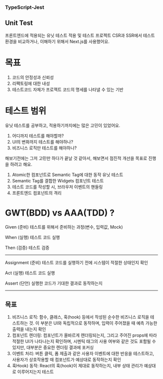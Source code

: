 ### TypeScript-Jest
## Unit Test
프론트엔드에 적용되는 유닛 테스트 적용 및 테스트 프로젝트
CSR과 SSR에서 테스트 환경을 비교하거나, 이해하기 위해서 Next.js를 사용했어요.

# 목표
1. 코드의 안정성과 신뢰성
2. 리팩토링에 대한 내성
3. 테스트코드 자체가 프로젝트 코드의 명세를 나타낼 수 있는 기반

# 테스트 범위
유닛 테스트를 공부하고, 적용하기까지에는 많은 고민이 있었어요.
1. 어디까지 테스트를 해야할까?
2. UI의 변화까지 테스트를 해야하나?
3. 비즈니스 로직만 테스트를 해야하나?

해보기전에는 그저 고민만 하다가 끝날 것 같아서, 해보면서 점진적 개선을 목표로 진행을 하려고 해요.
1. Atomic한 컴포넌트로 Semantic Tag에 대한 동작 유닛 테스트
2. Semantic Tag를 결합한 Widgets 컴포넌트 테스트
3. 테스트 코드를 작성할 시, 브라우저 이벤트의 핸들링
4. 프론트엔드 컴포넌트의 격리

# GWT(BDD) vs AAA(TDD) ?
Given (준비)
테스트를 위해서 준비하는 과정(변수, 입력값, Mock)

When (실행)
테스트 코드 실행

Then (검증)
테스트 검증

------------------------------------------------------------
Assignment (준비)
테스트 코드를 실행하기 전에 시스템이 적절한 상태인지 확인

Act (실행)
테스트 코드 실행

Assert (단언)
실행한 코드가 기대한 결과로 동작하는지 

------------------------------------------------------------
## 목표
1. 비즈니스 로직: 함수, 클래스, 훅(hook) 등에서 작성된 순수한 비즈니스 로직을 테스트하는 것. 이 부분은 UI와 독립적으로 동작하며, 입력이 주어졌을 때 예측 가능한 출력을 내는지 확인
2. 컴포넌트 렌더링: 컴포넌트가 올바르게 렌더링되는지, 그리고 주어진 props에 따라 적절한 UI가 나타나는지 확인하며, 시멘틱 태그의 사용 여부와 같은 것도 포함될 수 있지만, 대부분은 중요한 렌더링 결과에 포커싱
3. 이벤트 처리: 버튼 클릭, 폼 제출과 같은 사용자 이벤트에 대한 반응을 테스트하고, 사용자가 상호작용할 때 컴포넌트가 예상대로 동작하는지 확인
4. 훅Hook) 동작: React의 훅(hook)이 제대로 동작하는지, 내부 상태 관리가 예상대로 이루어지는지 테스트
